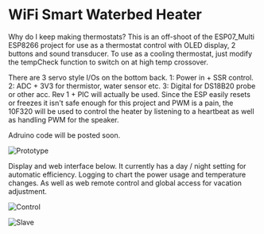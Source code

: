 # WiFi Smart Waterbed Heater
Why do I keep making thermostats?  This is an off-shoot of the ESP07_Multi ESP8266 project for use as a thermostat control with OLED display, 2 buttons and sound transducer.  To use as a cooling thermostat, just modify the tempCheck function to switch on at high temp crossover.  

There are 3 servo style I/Os on the bottom back. 1: Power in + SSR control. 2: ADC + 3V3 for thermistor, water sensor etc. 3: Digital for DS18B20 probe or other acc.  Rev 1 + PIC will actually be used.  Since the ESP easily resets or freezes it isn't safe enough for this project and PWM is a pain, the 10F320 will be used to control the heater by listening to a heartbeat as well as handling PWM for the speaker.  

Adruino code will be posted soon.   

![Prototype](http://www.curioustech.net/images/waterbed.png)

Display and web interface below.  It currently has a day / night setting for automatic efficiency.  Logging to chart the power usage and temperature changes.  As well as web remote control and global access for vacation adjustment.

![Control](http://curioustech.net/images/waterbedui.png)


![Slave](http://curioustech.net/images/wb_slave.png)
